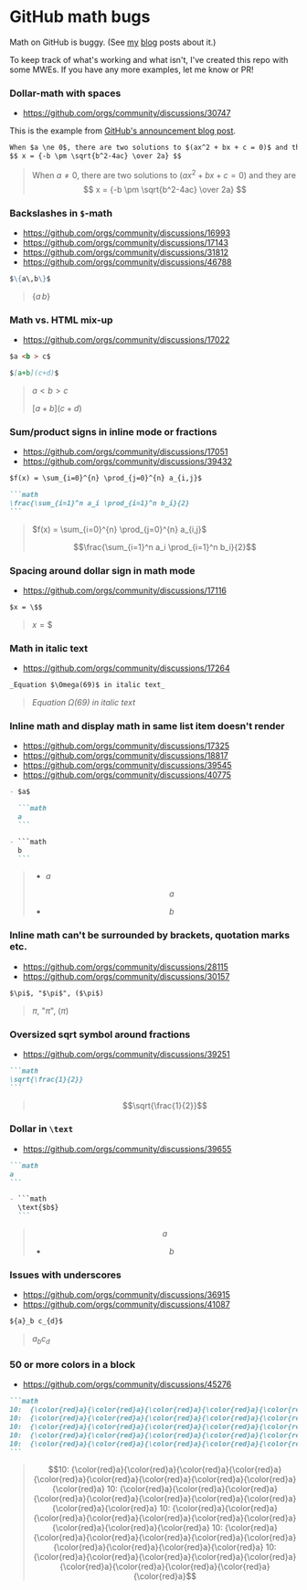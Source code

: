 # GitHub math bugs

Math on GitHub is buggy. (See
[my](https://nschloe.github.io/2022/05/20/math-on-github.html)
[blog](https://nschloe.github.io/2022/06/27/math-on-github-follow-up.html)
posts about it.)

To keep track of what's working and what isn't, I've created this repo with
some MWEs. If you have any more examples, let me know or PR!

### Dollar-math with spaces

- https://github.com/orgs/community/discussions/30747

This is the example from [GitHub's announcement blog
post](https://github.blog/2022-05-19-math-support-in-markdown/).

```markdown
When $a \ne 0$, there are two solutions to $(ax^2 + bx + c = 0)$ and they are
$$ x = {-b \pm \sqrt{b^2-4ac} \over 2a} $$
```

> When $a \ne 0$, there are two solutions to $(ax^2 + bx + c = 0)$ and they are
> $$ x = {-b \pm \sqrt{b^2-4ac} \over 2a} $$

### Backslashes in `$`-math

- https://github.com/orgs/community/discussions/16993
- https://github.com/orgs/community/discussions/17143
- https://github.com/orgs/community/discussions/31812
- https://github.com/orgs/community/discussions/46788

```markdown
$\{a\,b\}$
```

> $\{a\,b\}$

### Math vs. HTML mix-up

- https://github.com/orgs/community/discussions/17022

```markdown
$a <b > c$

$[a+b](c+d)$
```

> $a <b > c$
>
> <!--Terminate the (false) bold tag-->
> </b>
>
> $[a+b](c+d)$

### Sum/product signs in inline mode or fractions

- https://github.com/orgs/community/discussions/17051
- https://github.com/orgs/community/discussions/39432

````markdown
$f(x) = \sum_{i=0}^{n} \prod_{j=0}^{n} a_{i,j}$

```math
\frac{\sum_{i=1}^n a_i \prod_{i=1}^n b_i}{2}
```
````

> $f(x) = \sum_{i=0}^{n} \prod_{j=0}^{n} a_{i,j}$
>
> ```math
> \frac{\sum_{i=1}^n a_i \prod_{i=1}^n b_i}{2}
> ```

### Spacing around dollar sign in math mode

- https://github.com/orgs/community/discussions/17116

```markdown
$x = \$$
```

> $x = \$$

### Math in italic text

- https://github.com/orgs/community/discussions/17264

```markdown
_Equation $\Omega(69)$ in italic text_
```

> _Equation $\Omega(69)$ in italic text_

### Inline math and display math in same list item doesn't render

- https://github.com/orgs/community/discussions/17325
- https://github.com/orgs/community/discussions/18817
- https://github.com/orgs/community/discussions/39545
- https://github.com/orgs/community/discussions/40775

````markdown
- $a$

  ```math
  a
  ```

- ```math
  b
  ```
````

> - $a$
>
>   ```math
>   a
>   ```
>
> - ```math
>   b
>   ```

### Inline math can't be surrounded by brackets, quotation marks etc.

- https://github.com/orgs/community/discussions/28115
- https://github.com/orgs/community/discussions/30157

```markdown
$\pi$, "$\pi$", ($\pi$)
```

> $\pi$, "$\pi$", ($\pi$)

### Oversized sqrt symbol around fractions

- https://github.com/orgs/community/discussions/39251

````markdown
```math
\sqrt{\frac{1}{2}}
```
````

> ```math
> \sqrt{\frac{1}{2}}
> ```

### Dollar in `\text`

- https://github.com/orgs/community/discussions/39655

````markdown
```math
a
```

- ```math
  \text{$b$}
  ```
````

> ```math
> a
> ```
>
> - ```math
>   \text{$b$}
>   ```

### Issues with underscores

- https://github.com/orgs/community/discussions/36915
- https://github.com/orgs/community/discussions/41087

```markdown
${a}_b c_{d}$
```

> ${a}_b c_{d}$

### 50 or more colors in a block

- https://github.com/orgs/community/discussions/45276

````markdown
```math
10:  {\color{red}a}{\color{red}a}{\color{red}a}{\color{red}a}{\color{red}a}{\color{red}a}{\color{red}a}{\color{red}a}{\color{red}a}{\color{red}a}
10:  {\color{red}a}{\color{red}a}{\color{red}a}{\color{red}a}{\color{red}a}{\color{red}a}{\color{red}a}{\color{red}a}{\color{red}a}{\color{red}a}
10:  {\color{red}a}{\color{red}a}{\color{red}a}{\color{red}a}{\color{red}a}{\color{red}a}{\color{red}a}{\color{red}a}{\color{red}a}{\color{red}a}
10:  {\color{red}a}{\color{red}a}{\color{red}a}{\color{red}a}{\color{red}a}{\color{red}a}{\color{red}a}{\color{red}a}{\color{red}a}{\color{red}a}
10:  {\color{red}a}{\color{red}a}{\color{red}a}{\color{red}a}{\color{red}a}{\color{red}a}{\color{red}a}{\color{red}a}{\color{red}a}{\color{red}a}
```
````

> ```math
> 10:  {\color{red}a}{\color{red}a}{\color{red}a}{\color{red}a}{\color{red}a}{\color{red}a}{\color{red}a}{\color{red}a}{\color{red}a}{\color{red}a}
> 10:  {\color{red}a}{\color{red}a}{\color{red}a}{\color{red}a}{\color{red}a}{\color{red}a}{\color{red}a}{\color{red}a}{\color{red}a}{\color{red}a}
> 10:  {\color{red}a}{\color{red}a}{\color{red}a}{\color{red}a}{\color{red}a}{\color{red}a}{\color{red}a}{\color{red}a}{\color{red}a}{\color{red}a}
> 10:  {\color{red}a}{\color{red}a}{\color{red}a}{\color{red}a}{\color{red}a}{\color{red}a}{\color{red}a}{\color{red}a}{\color{red}a}{\color{red}a}
> 10:  {\color{red}a}{\color{red}a}{\color{red}a}{\color{red}a}{\color{red}a}{\color{red}a}{\color{red}a}{\color{red}a}{\color{red}a}{\color{red}a}
```
